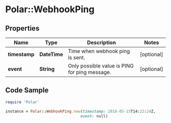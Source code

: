 # Polar::WebhookPing

## Properties

Name | Type | Description | Notes
------------ | ------------- | ------------- | -------------
**timestamp** | **DateTime** | Time when webhook ping is sent. | [optional] 
**event** | **String** | Only possible value is PING for ping message. | [optional] 

## Code Sample

```ruby
require 'Polar'

instance = Polar::WebhookPing.new(timestamp: 2018-05-15T14:22:24Z,
                                 event: null)
```


